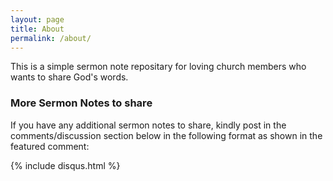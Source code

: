 ```yaml
---
layout: page
title: About
permalink: /about/
---
```


This is a simple sermon note repositary for loving church members who wants to share God's words.

### More Sermon Notes to share

If you have any additional sermon notes to share, kindly post in the comments/discussion section below in the following format as shown in the featured comment:

  {% include disqus.html %}

